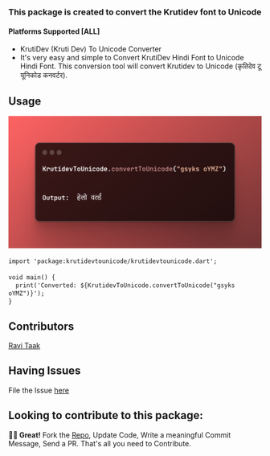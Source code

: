 ### This package is created to convert the Krutidev font to Unicode 

#### Platforms Supported [ALL]

- KrutiDev (Kruti Dev) To Unicode Converter
- It's very easy and simple to Convert KrutiDev Hindi Font to Unicode Hindi Font. This conversion tool will convert Krutidev to Unicode (कृतिदेव टू यूनिकोड कनवर्टर).

## Usage

![Example](https://github.com/ravitaak/krutidevtounicode/blob/main/example/screenshots/example.png)

```
import 'package:krutidevtounicode/krutidevtounicode.dart';

void main() {
  print('Converted: ${KrutidevToUnicode.convertToUnicode("gsyks oYMZ")}');
}
```


## Contributors

[Ravi Taak](https://www.linkedin.com/in/ravitaak/)



## Having Issues

File the Issue [here](https://github.com/ravitaak/krutidevtounicode/issues)

## Looking to contribute to this package:

**🤘🏻 Great!**
 Fork the [Repo](https://github.com/ravitaak/krutidevtounicode), Update Code, Write a meaningful Commit Message, Send a PR. That's all you need to Contribute.



